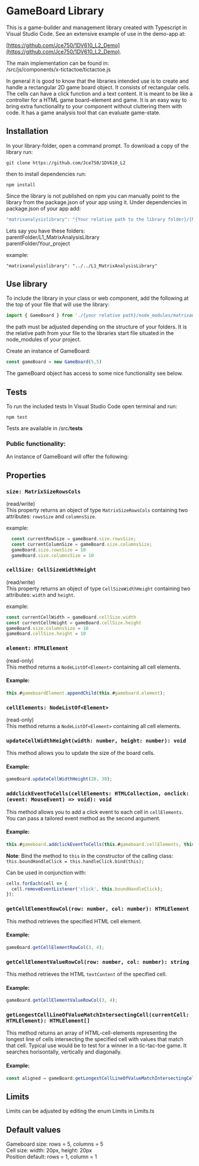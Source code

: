 # GameBoard Library
This is a game-builder and management library created with Typescript in Visual Studio Code.
See an extensive example of use in the demo-app
at:

  [https://github.com/Jce750/1DV610_L2_Demo](https://github.com/Jce750/1DV610_L2_Demo).

The main implementation can be found in:  
/src/js/components/x-tictactoe/tictactoe.js

In general it is good to know that the libraries intended use is to create and handle a rectangular 2D game board object. It consists of rectangular cells. The cells can have a click function and a text content. It is meant to be like a controller for a HTML game board-element and game. It is an easy way to bring extra functionality to your component without cluttering them with code.
It has a game analysis tool that can evaluate game-state.

## Installation
In your library-folder, open a command prompt.
To download a copy of the library run:

```git
git clone https://github.com/Jce750/1DV610_L2
```

then to install dependencies run:
```node
npm install
```

Since the library is not published on npm you can manually point to the library from the package.json of your app using it.
Under dependencies in package.json of your app add:
```javascript
"matrixanalysislibrary": "{Your relative path to the library folder}/{Name of library folder}",
```

Lets say you have these folders:  
parentFolder/L1_MatrixAnalysisLibrary  
parentFolder/Your_project

example:

```text
"matrixanalysislibrary": "../../L1_MatrixAnalysisLibrary"
```

## Use library

To include the library in your class or web component, add the following at the top of your file that will use the library:

```javascript
import { GameBoard } from './{your relative path}/node_modules/matrixanalysislibrary/dist/GameBoard.js'
```

the path must be adjusted depending on the structure of your folders. It is the relative path from your file to the libraries start file situated in the node_modules of your project.

Create an instance of GameBoard:

```javascript
const gameBoard = new GameBoard(5,5)
```

The gameBoard object has access to some nice functionality see below.

## Tests
To run the included tests In Visual Studio Code open terminal and run:

```node
npm test
```

Tests are available in /src/__tests__

### Public functionality:
An instance of GameBoard will offer the following:

## Properties

### `size: MatrixSizeRowsCols`

(read/write)  
This property returns an object of type `MatrixSizeRowsCols` containing two attributes: `rowsSize` and `columnsSize`.

example:

```javascript
  const currentRowSize = gameBoard.size.rowsSize;
  const currentColumnSize = gameBoard.size.columnsSize;
  gameBoard.size.rowsSize = 10
  gameBoard.size.columnsSize = 10
```

### `cellSize: CellSizeWidthHeight`

(read/write)  
This property returns an object of type `CellSizeWidthHeight` containing two attributes: `width` and `height`.

  example:

  ```javascript
  const currentCellWidth = gameBoard.cellSize.width
  const currentCellHeight = gameBoard.cellSize.height
  gameBoard.size.columnsSize = 10
  gameBoard.cellSize.height = 10
```

### `element: HTMLElement`

(read-only)  
This method returns a `NodeListOf<Element>` containing all cell elements.

#### Example:
```javascript
this.#gameboardElement.appendChild(this.#gameboard.element);
```

### `cellElements: NodeListOf<Element>`
(read-only)  
This method returns a `NodeListOf<Element>` containing all cell elements.



### `updateCellWidthHeight(width: number, height: number): void`

This method allows you to update the size of the board cells.

#### Example:
```javascript
gameBoard.updateCellWidthHeight(20, 30);
```

### `addclickEventToCells(cellElements: HTMLCollection, onclick: (event: MouseEvent) => void): void`

This method allows you to add a click event to each cell in `cellElements`. You can pass a tailored event method as the second argument.

#### Example:
```javascript
this.#gameboard.addclickEventToCells(this.#gameboard.cellElements, this.boundHandleClick);
```

**Note**: Bind the method to `this` in the constructor of the calling class:  
`this.boundHandleClick = this.handleClick.bind(this);`

Can be used in conjunction with:
```javascript
cells.forEach(cell => {
  cell.removeEventListener('click', this.boundHandleClick);
});
```

### `getCellElementRowCol(row: number, col: number): HTMLElement`

This method retrieves the specified HTML cell element.

#### Example:
```javascript
gameBoard.getCellElementRowCol(3, 4);
```

### `getCellElementValueRowCol(row: number, col: number): string`

This method retrieves the HTML `textContent` of the specified cell.

#### Example:
```javascript
gameBoard.getCellElementValueRowCol(3, 4);
```

### `getLongestCellLineOfValueMatchIntersectingCell(currentCell: HTMLElement): HTMLElement[]`

This method returns an array of HTML-cell-elements representing the longest line of cells intersecting the specified cell with values that match that cell. Typical use would be to test for a winner in a tic-tac-toe game. It searches horisontally, vertically and diagonally.

#### Example:
```javascript
const aligned = gameBoard.getLongestCellLineOfValueMatchIntersectingCell(currentCell);
```

## Limits

Limits can be adjusted by editing the enum Limits in Limits.ts

## Default values

Gameboard size: rows = 5, columns = 5  
Cell size: width: 20px, height: 20px  
Position default: rows = 1, column = 1  
